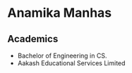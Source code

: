 # Anamika Manhas
## Academics
* Bachelor of Engineering in CS.
* Aakash Educational Services Limited
